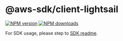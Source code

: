 # @aws-sdk/client-lightsail

[![NPM version](https://img.shields.io/npm/v/@aws-sdk/client-lightsail/beta.svg)](https://www.npmjs.com/package/@aws-sdk/client-lightsail)
[![NPM downloads](https://img.shields.io/npm/dm/@aws-sdk/client-lightsail.svg)](https://www.npmjs.com/package/@aws-sdk/client-lightsail)

For SDK usage, please step to [SDK readme](https://github.com/aws/aws-sdk-js-v3).
